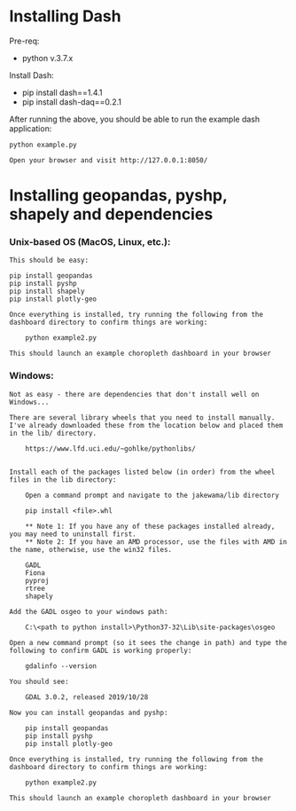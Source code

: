 
# Installing Dash

Pre-req:
* python v.3.7.x

Install Dash:
* pip install dash==1.4.1
* pip install dash-daq==0.2.1

After running the above, you should be able to run the example dash application:

    python example.py
    
    Open your browser and visit http://127.0.0.1:8050/


# Installing geopandas, pyshp, shapely and dependencies

### Unix-based OS (MacOS, Linux, etc.):
    This should be easy:

    pip install geopandas
    pip install pyshp
    pip install shapely
    pip install plotly-geo

    Once everything is installed, try running the following from the dashboard directory to confirm things are working:

        python example2.py
    
    This should launch an example choropleth dashboard in your browser

### Windows:

    Not as easy - there are dependencies that don't install well on Windows...

    There are several library wheels that you need to install manually.
    I've already downloaded these from the location below and placed them in the lib/ directory.

        https://www.lfd.uci.edu/~gohlke/pythonlibs/

    
    Install each of the packages listed below (in order) from the wheel files in the lib directory:
    
        Open a command prompt and navigate to the jakewama/lib directory
        
        pip install <file>.whl

        ** Note 1: If you have any of these packages installed already, you may need to uninstall first.
        ** Note 2: If you have an AMD processor, use the files with AMD in the name, otherwise, use the win32 files.

        GADL
        Fiona
        pyproj
        rtree
        shapely

    Add the GADL osgeo to your windows path:

        C:\<path to python install>\Python37-32\Lib\site-packages\osgeo

    Open a new command prompt (so it sees the change in path) and type the following to confirm GADL is working properly:

        gdalinfo --version
    
    You should see:

        GDAL 3.0.2, released 2019/10/28
        
    Now you can install geopandas and pyshp:

        pip install geopandas
        pip install pyshp
        pip install plotly-geo

    Once everything is installed, try running the following from the dashboard directory to confirm things are working:

        python example2.py
    
    This should launch an example choropleth dashboard in your browser